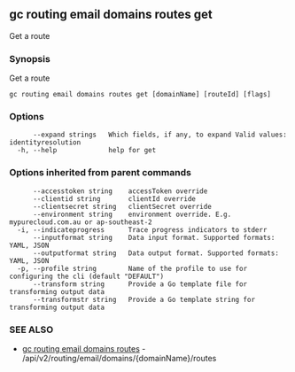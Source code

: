 ## gc routing email domains routes get

Get a route

### Synopsis

Get a route

```
gc routing email domains routes get [domainName] [routeId] [flags]
```

### Options

```
      --expand strings   Which fields, if any, to expand Valid values: identityresolution
  -h, --help             help for get
```

### Options inherited from parent commands

```
      --accesstoken string    accessToken override
      --clientid string       clientId override
      --clientsecret string   clientSecret override
      --environment string    environment override. E.g. mypurecloud.com.au or ap-southeast-2
  -i, --indicateprogress      Trace progress indicators to stderr
      --inputformat string    Data input format. Supported formats: YAML, JSON
      --outputformat string   Data output format. Supported formats: YAML, JSON
  -p, --profile string        Name of the profile to use for configuring the cli (default "DEFAULT")
      --transform string      Provide a Go template file for transforming output data
      --transformstr string   Provide a Go template string for transforming output data
```

### SEE ALSO

* [gc routing email domains routes](gc_routing_email_domains_routes.html)	 - /api/v2/routing/email/domains/{domainName}/routes


